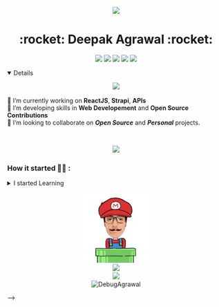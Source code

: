 <p align ="center" " margin-bottom="10px"><img  src="https://cdn.dribbble.com/users/68746/screenshots/1443011/homework_dribbble.gif" width ="50%"></p>
<p margin-bottom="10px"><h1 align="center" > :rocket: Deepak Agrawal :rocket: </h1></p>
<p align="center" margin-top="10px">
  <a href="https://twitter.com/debugagrawal" target="_blank"><img src="https://img.shields.io/badge/-@debugagrawal-1ca0f1?style=flat&labelColor=1ca0f1&logo=twitter&logoColor=white&link="https://twitter.com/debugagrawal" width="17%"/></a>
  <a href="https://dev.to/debugagrawal/" target="_blank"><img src="https://img.shields.io/badge/DEV @debugagrawal-000000?style=flat&labelColor=black&logo=Dev-dot-to&link=https://dev.to/debugagrawal/" width="19%"/></a>
  <a href="https://youtube.com/channel/UCGcpX7LmAY7C_8pQiVt4Kig" target="_blank"><img src="https://img.shields.io/badge/-Deepak Agrawal-c21807?style=flat&labelColor=c21807&logo=youtube&link=https://youtube.com/channel/UCGcpX7LmAY7C_8pQiVt4Kig" width="17%"/></a>
  <a href="https://www.linkedin.com/in/your-network-is-your-net-worth/" target="_blank"><img src="https://img.shields.io/badge/-Deepak Agrawal-blue?style=flat&logo=linkedin&logoColor=white&link=https://www.linkedin.com/in/your-network-is-your-net-worth//" width="16%"/></a>
  <a href="mailto:debug.career@gmail.com" target="_blank"><img src="https://img.shields.io/badge/-debug.career@gmail.com-c21807?style=flat&logo=Gmail&logoColor=white&link=mailto:debug.career@gmail.com" width="23%"/></a>
</p>
<details open>

<p align="center">
  <img src="https://octodex.github.com/images/daftpunktocat-guy.gif" width="30%">

🔭 I’m currently working on **ReactJS**, **Strapi**, **APIs**
  <br>
🌱 I’m developing skills in **Web Developement** and **Open Source Contributions**
  <br>
👯 I’m looking to collaborate on _**Open Source**_ and _**Personal**_ projects.
</p>

<br>
  
  <p align="center">
  <img src = "https://github-readme-stats.vercel.app/api?username=DebugAgrawal&show_icons=true&line_height=27">
</p>

### How it started 👨‍💻 :
<!-- For more icons please follow  https://github.com/MikeCodesDotNET/ColoredBadges 😊 --> 
<p align="center">
<details>
<summary>I started Learning</summary>
<br>
<img src="./media/html.svg" alt="html" style="vertical-align:top; margin:4px">    
<details>
<summary>Then I learnt</summary>
<br>
<img src="./media/css3.svg" alt="css3" style="vertical-align:top; margin:4px">
<details>
<summary>Then I started using</summary>
<br>
<img src="./media/visualstudio_code.svg" alt="vscode" style="vertical-align:top; margin:4px">
<details>
<summary>Then I learnt... </summary>
<br>
<img src="./media/git.svg" alt="js" style="vertical-align:top; margin:4px">
<img src="./media/github.svg" alt="js" style="vertical-align:top; margin:4px">
<br>which was quite amazing and got to know about version control
<details>
<summary>Then I started learning </summary>
<br>
<img src="./media/js.svg" alt="js" style="vertical-align:top; margin:4px">
<br>and got addicted to web developement 🖤👨‍💻🚀
<details>
<summary>And now I'm Learning</summary>
<br>
<img src="./media/react.svg" alt="react" style="vertical-align:top; margin:4px">
<img src="./media/nodejs.svg" alt="npm" style="vertical-align:top; margin:4px">
<img src="./media/npm.svg" alt="npm" style="vertical-align:top; margin:4px">
<details>
<summary>....</summary>
And the list will go on increasing 😊👨‍💻🤓
</details>
</details>
</details>
</details>
</details>
</details>
</details>
</details>
</p>
</details>
<p align="center">
  <img src="./media/end.gif" width="32%">
  <br>
  <img src="https://forthebadge.com/images/badges/its-not-a-lie-if-you-believe-it.svg">
  <br>
  <img src="https://forthebadge.com/images/badges/built-with-love.svg">
  <br>
  <img src="https://komarev.com/ghpvc/?username=DebugAgrawal" alt="DebugAgrawal" /> 
</p>
<!-- 
  <p align="center"> 
  :eyes: <br>
  <!-- <img src="https://profile-counter.glitch.me/DebugAgrawal/count.svg" width="20%" /> -->
</p> -->
